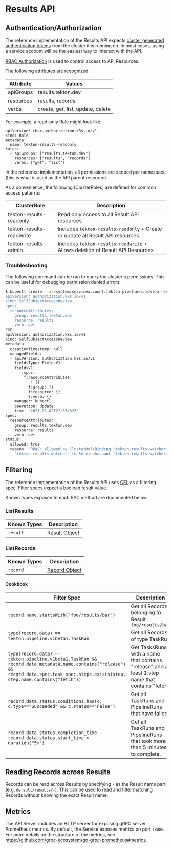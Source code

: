 # Results API

## Authentication/Authorization

The reference implementation of the Results API expects
[cluster generated authentication tokens](https://kubernetes.io/docs/reference/access-authn-authz/authentication/)
from the cluster it is running on. In most cases, using a service account will
be the easiest way to interact with the API.

[RBAC Authorization](https://kubernetes.io/docs/reference/access-authn-authz/rbac/)
is used to control access to API Resources.

The following attributes are recognized:

| Attribute | Values                            |
| --------- | --------------------------------- |
| apiGroups | results.tekton.dev                |
| resources | results, records                  |
| verbs     | create, get, list, update, delete |

For example, a read-only Role might look like:

```
apiVersion: rbac.authorization.k8s.io/v1
kind: Role
metadata:
  name: tekton-results-readonly
rules:
  - apiGroups: ["results.tekton.dev"]
    resources: ["results", "records"]
    verbs: ["get", "list"]
```

In the reference implementation, all permissions are scoped per namespace (this
is what is used as the API parent resource).

As a convenience, the following [ClusterRoles] are defined for common access
patterns:

| ClusterRole              | Description                                                                    |
| ------------------------ | ------------------------------------------------------------------------------ |
| tekton-results-readonly  | Read only access to all Result API resources                                   |
| tekton-results-readwrite | Includes `tekton-results-readonly` + Create or update all Result API resources |
| tekton-results-admin     | Includes `tekton-results-readwrite` + Allows deletion of Result API Resources  |

### Troubleshooting

The following command can be ran to query the cluster's permissions. This can be
useful for debugging permission denied errors:

```sh
$ kubectl create --as=system:serviceaccount:tekton-pipelines:tekton-results-watcher -n tekton-pipelines -f - -o yaml << EOF
apiVersion: authorization.k8s.io/v1
kind: SelfSubjectAccessReview
spec:
  resourceAttributes:
    group: results.tekton.dev
    resource: results
    verb: get
EOF
apiVersion: authorization.k8s.io/v1
kind: SelfSubjectAccessReview
metadata:
  creationTimestamp: null
  managedFields:
  - apiVersion: authorization.k8s.io/v1
    fieldsType: FieldsV1
    fieldsV1:
      f:spec:
        f:resourceAttributes:
          .: {}
          f:group: {}
          f:resource: {}
          f:verb: {}
    manager: kubectl
    operation: Update
    time: "2021-02-02T22:37:32Z"
spec:
  resourceAttributes:
    group: results.tekton.dev
    resource: results
    verb: get
status:
  allowed: true
  reason: 'RBAC: allowed by ClusterRoleBinding "tekton-results-watcher" of ClusterRole
    "tekton-results-watcher" to ServiceAccount "tekton-results-watcher/tekton-pipelines"'
```

## Filtering

The reference implementation of the Results API uses
[CEL](https://github.com/google/cel-spec/blob/master/doc/langdef.md) as a
filtering spec. Filter specs expect a boolean result value.

Known types exposed to each RPC method are documented below.

### ListResults

| Known Types | Description                                      |
| ----------- | ------------------------------------------------ |
| `result`    | [Result Object](/proto/v1alpha2/resources.proto) |

### ListRecords

| Known Types | Description                                      |
| ----------- | ------------------------------------------------ |
| `record`    | [Record Object](/proto/v1alpha2/resources.proto) |

#### Cookbook

| Filter Spec                                                                                                                                                                           | Description                                                                                      |
| ------------------------------------------------------------------------------------------------------------------------------------------------------------------------------------- | ------------------------------------------------------------------------------------------------ |
| `record.name.startsWith("foo/results/bar")`                                                                                                                                           | Get all Records belonging to Result `foo/results/bar`                                            |
| `type(record.data) == tekton.pipeline.v1beta1.TaskRun`                                                                                                                                | Get all Records of type TaskRun                                                                  |
| `type(record.data) == tekton.pipeline.v1beta1.TaskRun && record.data.metadata.name.contains("release") && record.data.spec.task_spec.steps.exists(step, step.name.contains("fetch"))` | Get TasksRuns with a name that contains "release" and at least 1 step name that contains "fetch" |
| `record.data.status.conditions.has(c, c.type=="Succeeded" && c.status=="False")`                                                                                                      | Get all TaskRuns and PipelineRuns that have failed.                                              |
| `record.data.status.completion_time - record.data.status.start_time > duration("5m")`                                                                                                 | Get all TaskRuns and PipelineRuns that took more than 5 minutes to complete.                     |

## Reading Records across Results

Records can be read across Results by specifying `-` as the Result name part
(e.g. `default/results/-`). This can be used to read and filter matching Records
without knowing the exact Result name.

## Metrics

The API Server includes an HTTP server for exposing gRPC server Prometheus
metrics. By default, the Service exposes metrics on port `:8080`. For more
details on the structure of the metrics, see
https://github.com/grpc-ecosystem/go-grpc-prometheus#metrics.
